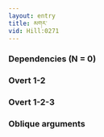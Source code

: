 ```yaml
---
layout: entry
title: མགར་
vid: Hill:0271
---
```

### Dependencies (N = 0)


### Overt 1-2


### Overt 1-2-3


### Oblique arguments
